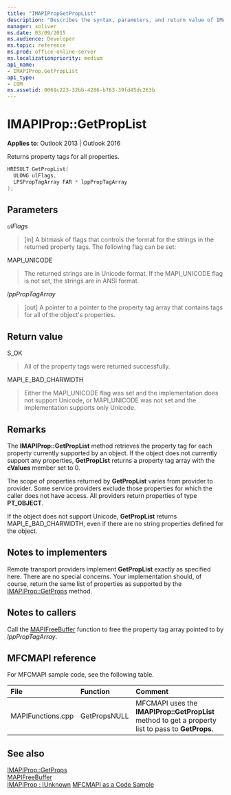 ```yaml
---
title: "IMAPIPropGetPropList"
description: "Describes the syntax, parameters, and return value of IMAPIPropGetPropList, which returns property tags for all properties."
manager: soliver
ms.date: 03/09/2015
ms.audience: Developer
ms.topic: reference
ms.prod: office-online-server
ms.localizationpriority: medium
api_name:
- IMAPIProp.GetPropList
api_type:
- COM
ms.assetid: 0069c223-32bb-4286-b763-39fd45dc263b
---
```


# IMAPIProp::GetPropList

**Applies to**: Outlook 2013 | Outlook 2016
  
Returns property tags for all properties.
  
```cpp
HRESULT GetPropList(
  ULONG ulFlags,
  LPSPropTagArray FAR * lppPropTagArray
);
```

## Parameters

 _ulFlags_
  
> [in] A bitmask of flags that controls the format for the strings in the returned property tags. The following flag can be set:

MAPI_UNICODE
  
> The returned strings are in Unicode format. If the MAPI_UNICODE flag is not set, the strings are in ANSI format.

 _lppPropTagArray_
  
> [out] A pointer to a pointer to the property tag array that contains tags for all of the object's properties.

## Return value

S_OK
  
> All of the property tags were returned successfully.

MAPI_E_BAD_CHARWIDTH
  
> Either the MAPI_UNICODE flag was set and the implementation does not support Unicode, or MAPI_UNICODE was not set and the implementation supports only Unicode.

## Remarks

The **IMAPIProp::GetPropList** method retrieves the property tag for each property currently supported by an object. If the object does not currently support any properties, **GetPropList** returns a property tag array with the **cValues** member set to 0.
  
The scope of properties returned by **GetPropList** varies from provider to provider. Some service providers exclude those properties for which the caller does not have access. All providers return properties of type **PT_OBJECT**.
  
If the object does not support Unicode, **GetPropList** returns MAPI_E_BAD_CHARWIDTH, even if there are no string properties defined for the object.
  
## Notes to implementers

Remote transport providers implement **GetPropList** exactly as specified here. There are no special concerns. Your implementation should, of course, return the same list of properties as supported by the [IMAPIProp::GetProps](imapiprop-getprops.md) method.
  
## Notes to callers

Call the [MAPIFreeBuffer](mapifreebuffer.md) function to free the property tag array pointed to by _lppPropTagArray_.
  
## MFCMAPI reference

For MFCMAPI sample code, see the following table.
  
|**File**|**Function**|**Comment**|
|:-----|:-----|:-----|
|MAPIFunctions.cpp  <br/> |GetPropsNULL  <br/> |MFCMAPI uses the **IMAPIProp::GetPropList** method to get a property list to pass to **GetProps**. |

## See also

[IMAPIProp::GetProps](imapiprop-getprops.md)  
[MAPIFreeBuffer](mapifreebuffer.md)  
[IMAPIProp : IUnknown](imapipropiunknown.md)
[MFCMAPI as a Code Sample](mfcmapi-as-a-code-sample.md)

